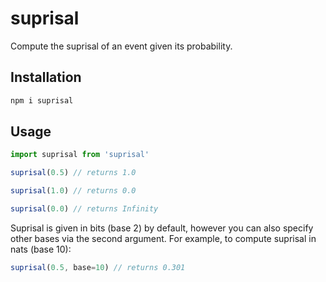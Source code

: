 # suprisal

Compute the suprisal of an event given its probability.


## Installation

```sh
npm i suprisal
```


## Usage

```js
import suprisal from 'suprisal'

suprisal(0.5) // returns 1.0

suprisal(1.0) // returns 0.0

suprisal(0.0) // returns Infinity
```

Suprisal is given in bits (base 2) by default, however you can also specify other bases via the second argument. For example, to compute suprisal in nats (base 10):

```js
suprisal(0.5, base=10) // returns 0.301
```
